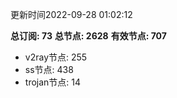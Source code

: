 更新时间2022-09-28 01:02:12

**总订阅: 73**
**总节点: 2628**
**有效节点: 707**
- v2ray节点: 255
- ss节点: 438
- trojan节点: 14
